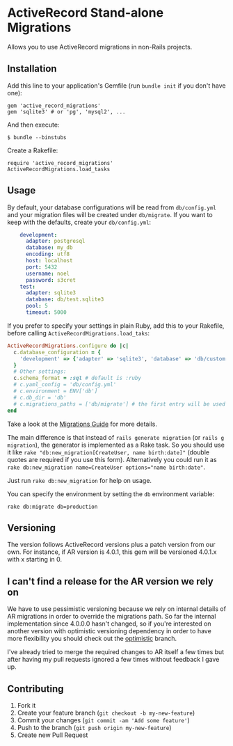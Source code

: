 # ActiveRecord Stand-alone Migrations

Allows you to use ActiveRecord migrations in non-Rails projects.

## Installation

Add this line to your application's Gemfile (run `bundle init` if you don't have one):

    gem 'active_record_migrations'
    gem 'sqlite3' # or 'pg', 'mysql2', ...

And then execute:

    $ bundle --binstubs

Create a Rakefile:

    require 'active_record_migrations'
    ActiveRecordMigrations.load_tasks

## Usage

By default, your database configurations will be read from `db/config.yml` and your migration files
will be created under `db/migrate`. If you want to keep with the defaults, create your `db/config.yml`:

```yaml
    development:
      adapter: postgresql
      database: my_db
      encoding: utf8
      host: localhost
      port: 5432
      username: noel
      password: s3cret
    test:
      adapter: sqlite3
      database: db/test.sqlite3
      pool: 5
      timeout: 5000
```

If you prefer to specify your settings in plain Ruby, add this to your Rakefile,
before calling `ActiveRecordMigrations.load_taks`:

```ruby
ActiveRecordMigrations.configure do |c|
  c.database_configuration = {
    'development' => {'adapter' => 'sqlite3', 'database' => 'db/custom.sqlite3'},
  }
  # Other settings:
  c.schema_format = :sql # default is :ruby
  # c.yaml_config = 'db/config.yml'
  # c.environment = ENV['db']
  # c.db_dir = 'db'
  # c.migrations_paths = ['db/migrate'] # the first entry will be used by the generator
end
```

Take a look at the [Migrations Guide](http://guides.rubyonrails.org/migrations.html) for more details.

The main difference is that instead of `rails generate migration` (or `rails g migration`), the generator is
implemented as a Rake task. So you should use it like `rake "db:new_migration[CreateUser, name birth:date]"`
(double quotes are required if you use this form). Alternatively you could run it as
`rake db:new_migration name=CreateUser options="name birth:date"`.

Just run `rake db:new_migration` for help on usage.

You can specify the environment by setting the `db` environment variable:

    rake db:migrate db=production

## Versioning

The version follows ActiveRecord versions plus a patch version from our own. For instance, if
AR version is 4.0.1, this gem will be versioned 4.0.1.x with x starting in 0.

## I can't find a release for the AR version we rely on

We have to use pessimistic versioning because we rely on internal details of AR migrations in
order to override the migrations path. So far the internal implementation since 4.0.0.0 hasn't
changed, so if you're interested on another version with optimistic versioning dependency in
order to have more flexibility you should check out the [optimistic](../../tree/optimistic) branch.

I've already tried to merge the required changes to AR itself a few times but after having my
pull requests ignored a few times without feedback I gave up.

## Contributing

1. Fork it
2. Create your feature branch (`git checkout -b my-new-feature`)
3. Commit your changes (`git commit -am 'Add some feature'`)
4. Push to the branch (`git push origin my-new-feature`)
5. Create new Pull Request
